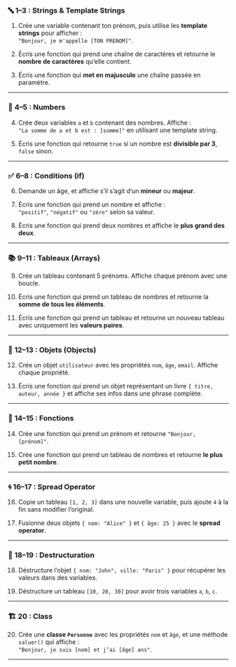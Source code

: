
### 🔤 **1–3 : Strings & Template Strings**

1. Crée une variable contenant ton prénom, puis utilise les **template strings** pour afficher :  
   `"Bonjour, je m'appelle [TON PRENOM]"`.

2. Écris une fonction qui prend une chaîne de caractères et retourne le **nombre de caractères** qu’elle contient.

3. Écris une fonction qui **met en majuscule** une chaîne passée en paramètre.

---

### 🔢 **4–5 : Numbers**

4. Crée deux variables `a` et `b` contenant des nombres. Affiche :  
   `"La somme de a et b est : [somme]"` en utilisant une template string.

5. Écris une fonction qui retourne `true` si un nombre est **divisible par 3**, `false` sinon.

---

### ✅ **6–8 : Conditions (if)**

6. Demande un âge, et affiche s’il s’agit d’un **mineur** ou **majeur**.

7. Écris une fonction qui prend un nombre et affiche :  
   `"positif"`, `"négatif"` ou `"zéro"` selon sa valeur.

8. Écris une fonction qui prend deux nombres et affiche le **plus grand des deux**.

---

### 📚 **9–11 : Tableaux (Arrays)**

9. Crée un tableau contenant 5 prénoms. Affiche chaque prénom avec une boucle.

10. Écris une fonction qui prend un tableau de nombres et retourne la **somme de tous les éléments**.

11. Écris une fonction qui prend un tableau et retourne un nouveau tableau avec uniquement les **valeurs paires**.

---

### 🧱 **12–13 : Objets (Objects)**

12. Crée un objet `utilisateur` avec les propriétés `nom`, `âge`, `email`. Affiche chaque propriété.

13. Écris une fonction qui prend un objet représentant un livre `{ titre, auteur, année }` et affiche ses infos dans une phrase complète.

---

### 🧠 **14–15 : Fonctions**

14. Crée une fonction qui prend un prénom et retourne `"Bonjour, [prénom]"`.

15. Crée une fonction qui prend un tableau de nombres et retourne **le plus petit nombre**.

---

### 🌀 **16–17 : Spread Operator**

16. Copie un tableau `[1, 2, 3]` dans une nouvelle variable, puis ajoute `4` à la fin sans modifier l’original.

17. Fusionne deux objets `{ nom: "Alice" }` et `{ âge: 25 }` avec le **spread operator**.

---

### 🧩 **18–19 : Destructuration**

18. Déstructure l’objet `{ nom: "John", ville: "Paris" }` pour récupérer les valeurs dans des variables.

19. Déstructure un tableau `[10, 20, 30]` pour avoir trois variables `a`, `b`, `c`.

---

### 🏗️ **20 : Class**

20. Crée une **classe `Personne`** avec les propriétés `nom` et `âge`, et une méthode `saluer()` qui affiche :  
   `"Bonjour, je suis [nom] et j’ai [âge] ans"`.

---
